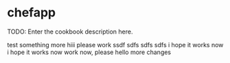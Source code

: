 # chefapp

TODO: Enter the cookbook description here.

test
something more
hiii
please work
ssdf
sdfs
sdfs
sdfs
i hope it works now
i hope it works now
work now, please
hello
more changes
